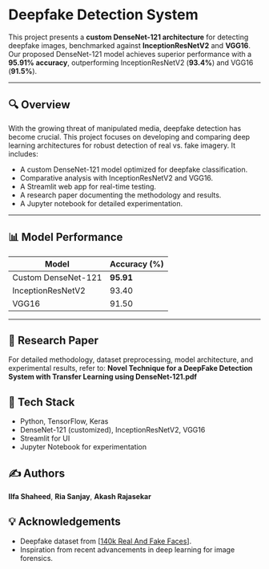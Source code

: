 # Deepfake Detection System

This project presents a **custom DenseNet-121 architecture** for detecting deepfake images, benchmarked against **InceptionResNetV2** and **VGG16**. Our proposed DenseNet-121 model achieves superior performance with a **95.91% accuracy**, outperforming InceptionResNetV2 (**93.4%**) and VGG16 (**91.5%**).

---

## 🔍 Overview

With the growing threat of manipulated media, deepfake detection has become crucial. This project focuses on developing and comparing deep learning architectures for robust detection of real vs. fake imagery. It includes:

- A custom DenseNet-121 model optimized for deepfake classification.
- Comparative analysis with InceptionResNetV2 and VGG16.
- A Streamlit web app for real-time testing.
- A research paper documenting the methodology and results.
- A Jupyter notebook for detailed experimentation.

---

## 📊 Model Performance

| Model              | Accuracy (%) |
|-------------------|--------------|
| Custom DenseNet-121 | **95.91**     |
| InceptionResNetV2 | 93.40        |
| VGG16             | 91.50        |

---

## 📄 Research Paper
For detailed methodology, dataset preprocessing, model architecture, and experimental results, refer to:
**Novel Technique for a DeepFake Detection System with Transfer Learning using DenseNet-121.pdf**

## 🧠 Tech Stack
- Python, TensorFlow, Keras
- DenseNet-121 (customized), InceptionResNetV2, VGG16
- Streamlit for UI
- Jupyter Notebook for experimentation

## ✍️ Authors
**Ilfa Shaheed**, **Ria Sanjay**, **Akash Rajasekar**

## 💡 Acknowledgements
- Deepfake dataset from [[140k Real And Fake Faces](https://www.kaggle.com/datasets/xhlulu/140k-real-and-fake-faces)].
- Inspiration from recent advancements in deep learning for image forensics.
